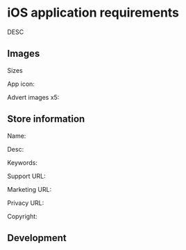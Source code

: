 # iOS application requirements

DESC

## Images

Sizes

App icon:

Advert images x5:

## Store information

Name:

Desc:

Keywords:

Support URL:

Marketing URL:

Privacy URL:

Copyright:


## Development
